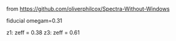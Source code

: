 from https://github.com/oliverphilcox/Spectra-Without-Windows

fiducial omegam=0.31

z1: zeff = 0.38
z3: zeff = 0.61